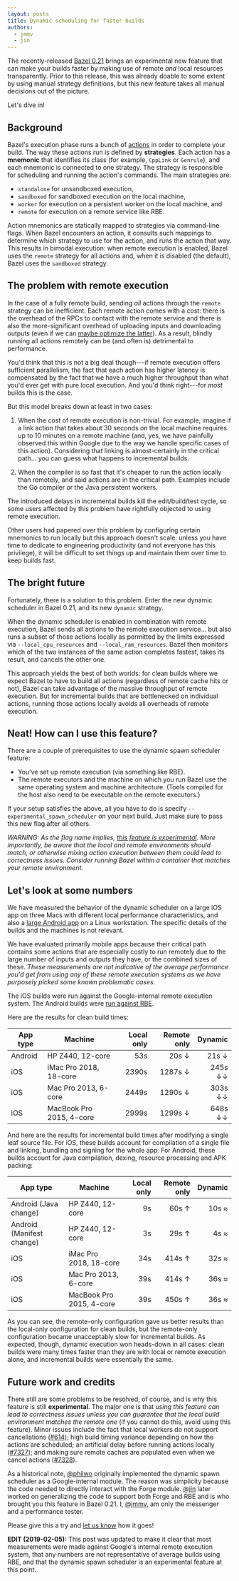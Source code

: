 ```yaml
---
layout: posts
title: Dynamic scheduling for faster builds
authors:
  - jmmv
  - jin
---
```


The recently-released [Bazel 0.21](https://blog.bazel.build/2018/12/19/bazel-0.21.html) brings an experimental new feature that can make your builds faster by making use of remote *and* local resources transparently. Prior to this release, this was already doable to some extent by using manual strategy definitions, but this new feature takes all manual decisions out of the picture.

Let's dive in!

## Background

Bazel's execution phase runs a bunch of [actions](https://docs.bazel.build/versions/master/skylark/rules.html#actions) in order to complete your build. The way these actions run is defined by **strategies**. Each action has a **mnemonic** that identifies its class (for example, `CppLink` or `Genrule`), and each mnemonic is connected to one strategy. The strategy is responsible for scheduling and running the action's commands. The main strategies are: 

*   `standalone` for unsandboxed execution,
*   `sandboxed` for sandboxed execution on the local machine,
*   `worker` for execution on a persistent worker on the local machine, and
*   `remote` for execution on a remote service like RBE.

Action mnemonics are statically mapped to strategies via command-line flags. When Bazel encounters an action, it consults such mappings to determine which strategy to use for the action, and runs the action that way. This results in bimodal execution: when remote execution is enabled, Bazel uses the `remote` strategy for all actions and, when it is disabled (the default), Bazel uses the `sandboxed` strategy.

## The problem with remote execution

In the case of a fully remote build, sending *all* actions through the `remote` strategy can be inefficient. Each remote action comes with a cost: there is the overhead of the RPCs to contact with the remote service and there is also the more-significant overhead of uploading inputs and downloading outputs (even if we can [maybe optimize the latter](https://docs.google.com/document/d/11m5AkWjigMgo9wplqB8zTdDcHoMLEFOSH0MdBNCBYOE/edit)). As a result, blindly running all actions remotely can be (and often is) detrimental to performance.

You'd think that this is not a big deal though---if remote execution offers sufficient parallelism, the fact that each action has higher latency is compensated by the fact that we have a much higher throughput than what you'd ever get with pure local execution. And you'd think right---for _most_ builds this is the case.

But this model breaks down at least in two cases:

1.  When the cost of remote execution is non-trivial. For example, imagine if a link action that takes about 30 seconds on the local machine requires up to 10 minutes on a remote machine (and, yes, we have painfully observed this within Google due to the way we handle specific cases of this action). Considering that linking is almost-certainly in the critical path… you can guess what happens to incremental builds.

1.  When the compiler is so fast that it's cheaper to run the action locally than remotely, and said actions are in the critical path. Examples include the Go compiler or the Java persistent workers.

The introduced delays in incremental builds kill the edit/build/test cycle, so some users affected by this problem have rightfully objected to using remote execution.

Other users had papered over this problem by configuring certain mnemonics to run locally but this approach doesn't scale: unless you have time to dedicate to engineering productivity (and not everyone has this privilege), it will be difficult to set things up and maintain them over time to keep builds fast.

## The bright future

Fortunately, there is a solution to this problem. Enter the new dynamic scheduler in Bazel 0.21, and its new `dynamic` strategy.

When the dynamic scheduler is enabled in combination with remote execution, Bazel sends all actions to the remote execution service… but also runs a subset of those actions locally as permitted by the limits expressed via `--local_cpu_resources` and `--local_ram_resources`. Bazel then monitors which of the two instances of the same action completes fastest, takes its result, and cancels the other one.

This approach yields the best of both worlds: for clean builds where we expect Bazel to have to build all actions (regardless of remote cache hits or not), Bazel can take advantage of the massive throughput of remote execution. But for incremental builds that are bottlenecked on individual actions, running those actions locally avoids all overheads of remote execution.

## Neat! How can I use this feature?

There are a couple of prerequisites to use the dynamic spawn scheduler feature:

*   You’ve set up remote execution (via something like RBE).
*   The remote executors and the machine on which you run Bazel use the same operating system and machine architecture. (Tools compiled for the host also need to be executable on the remote executors.)

If your setup satisfies the above, all you have to do is specify `--experimental_spawn_scheduler` on your next build. Just make sure to pass this new flag after all others.

*WARNING: As the flag name implies, [this feature is experimental](https://docs.bazel.build/versions/master/backward-compatibility.html#at-a-glance). More importantly, be aware that the local and remote environments should match, or otherwise mixing action execution between them could lead to correctness issues. Consider running Bazel within a container that matches your remote environment.*

## Let's look at some numbers

We have measured the behavior of the dynamic scheduler on a large iOS app on three Macs with different local performance characteristics, and also a [large Android app](https://github.com/jin/android-projects#big_connected) on a Linux workstation. The specific details of the builds and the machines is not relevant.

We have evaluated primarily mobile apps because their critical path contains some actions that are especially costly to run remotely due to the large number of inputs and outputs they have, or the combined sizes of these. *These measurements are not indicative of the average performance you'd get from using any of these remote execution systems as we have purposely picked some known problematic cases.*

The iOS builds were run against the Google-internal remote execution system. The Android builds were [run against RBE](https://gist.github.com/jin/1fc2543acef7cdbd5618b08579d7210c).

Here are the results for clean build times:

App type | Machine | Local only | Remote only | Dynamic
--- | --- | ---: | ---: | ---:
Android | HP Z440, 12-core | 53s | 20s ↓ | 21s ↓
iOS | iMac Pro 2018, 18-core | 2390s | 1287s ↓ | 245s ↓↓
iOS | Mac Pro 2013, 6-core | 2449s | 1290s ↓ | 303s ↓↓
iOS | MacBook Pro 2015, 4-core | 2999s | 1299s ↓ | 648s ↓↓

And here are the results for incremental build times after modifying a single leaf source file. For iOS, these builds account for compilation of a single file and linking, bundling and signing for the whole app. For Android, these builds account for Java compilation, dexing, resource processing and APK packing:

App type | Machine | Local only | Remote only | Dynamic
--- | --- | ---: | ---: | ---:
Android (Java change) | HP Z440, 12-core | 9s | 60s ↑ | 10s ≈
Android (Manifest change) | HP Z440, 12-core | 3s | 29s ↑ | 4s ≈
iOS | iMac Pro 2018, 18-core | 34s | 414s ↑ | 32s ≈
iOS | Mac Pro 2013, 6-core | 39s | 414s ↑ | 36s ≈
iOS | MacBook Pro 2015, 4-core | 39s | 450s ↑ | 36s ≈

As you can see, the remote-only configuration gave us better results than the local-only configuration for clean builds, but the remote-only configuration became unacceptably slow for incremental builds. As expected, though, dynamic execution won heads-down in all cases: clean builds were many times faster than they are with local or remote execution alone, and incremental builds were essentially the same.

## Future work and credits

There still are some problems to be resolved, of course, and is why this feature is still **experimental**. The major one is that *using this feature can lead to correctness issues unless you can guarantee that the local build environment matches the remote one* (if you cannot do this, avoid using this feature). Minor issues include the fact that local workers do not support cancellations ([#614](https://github.com/bazelbuild/bazel/issues/614])); high build timing variance depending on how the actions are scheduled; an artificial delay before running actions locally ([#7327](https://github.com/bazelbuild/bazel/issues/7327)); and making sure remote caches are populated even when we cancel actions ([#7328](https://github.com/bazelbuild/bazel/issues/7328)).

As a historical note, [@philwo](https://github.com/philwo/) originally implemented the dynamic spawn scheduler as a Google-internal module. The reason was simplicity because the code needed to directly interact with the Forge module. [@jin](https://github.com/jin/) later worked on generalizing the code to support both Forge and RBE and is who brought you this feature in Bazel 0.21. I, [@jmmv](https://julio.meroh.net/), am only the messenger and a performance tester.

Please give this a try and [let us know](https://groups.google.com/forum/#!forum/bazel-discuss) how it goes!

**EDIT (2019-02-05):** This post was updated to make it clear that most measurements were made against Google's internal remote execution system, that any numbers are not representative of average builds using RBE, and that the dynamic spawn scheduler is an experimental feature at this point.

